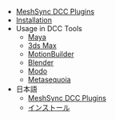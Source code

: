 * [MeshSync DCC Plugins](index.md)
* [Installation](Installation.md)
* Usage in DCC Tools
    * [Maya](Maya.md)
    * [3ds Max](3dsMax.md)
    * [MotionBuilder](MotionBuilder.md)
    * [Blender](Blender.md)
    * [Modo](Modo.md)
    * [Metasequoia](Metasequoia.md)
* 日本語
    * [MeshSync DCC Plugins](jp/index.md)
    * [インストール](jp/Installation.md)
